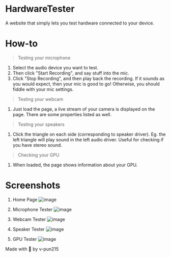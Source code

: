 # HardwareTester
A website that simply lets you test hardware connected to your device.

# How-to
> Testing your microphone
1. Select the audio device you want to test.
2. Then click "Start Recording", and say stuff into the mic.
3. Click "Stop Recording", and then play back the recording. If it sounds as you would expect, then your mic is good to go! Otherwise, you should fiddle with your mic settings.
> Testing your webcam
1. Just load the page, a live stream of your camera is displayed on the page. There are some properties listed as well.
> Testing your speakers
1. Click the triangle on each side (corresponding to speaker driver). Eg. the left triangle will play sound in the left audio driver. Useful for checking if you have stereo sound.
> Checking your GPU
1. When loaded, the page shows information about your GPU.

# Screenshots
1. Home Page
![image](https://github.com/user-attachments/assets/7fc38142-392d-4435-85f9-a9bb57987d7e)

2. Microphone Tester
![image](https://github.com/user-attachments/assets/70c641ce-c454-429f-b77f-c50e1a4be056)

3. Webcam Tester
![image](https://github.com/user-attachments/assets/d834fef5-c576-444b-862f-34b3c83169ca)

4. Speaker Tester
![image](https://github.com/user-attachments/assets/ea824be8-386f-428b-8f90-c6e7fa914d3d)

5. GPU Tester
![image](https://github.com/user-attachments/assets/5d33c8a2-5132-4aa7-8b42-0f5e8fb583b8)


Made with 💚 by v-pun215
